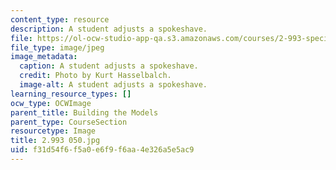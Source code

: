 ```yaml
---
content_type: resource
description: A student adjusts a spokeshave.
file: https://ol-ocw-studio-app-qa.s3.amazonaws.com/courses/2-993-special-topics-in-mechanical-engineering-the-art-and-science-of-boat-design-january-iap-2007/f31d54f6f5a0e6f9f6aa4e326a5e5ac9_2993050.jpg
file_type: image/jpeg
image_metadata:
  caption: A student adjusts a spokeshave.
  credit: Photo by Kurt Hasselbalch.
  image-alt: A student adjusts a spokeshave.
learning_resource_types: []
ocw_type: OCWImage
parent_title: Building the Models
parent_type: CourseSection
resourcetype: Image
title: 2.993 050.jpg
uid: f31d54f6-f5a0-e6f9-f6aa-4e326a5e5ac9
---
```

